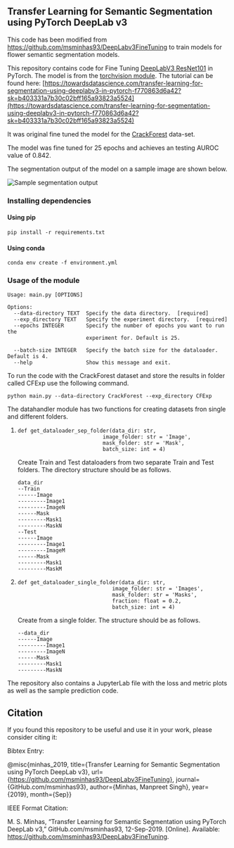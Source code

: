 ## Transfer Learning for Semantic Segmentation using PyTorch DeepLab v3

This code has been modified from https://github.com/msminhas93/DeepLabv3FineTuning to train models for flower semantic segmentation models.

This repository contains code for Fine Tuning [DeepLabV3 ResNet101](https://arxiv.org/abs/1706.05587) in PyTorch. The model is from the [torchvision module](https://pytorch.org/docs/stable/torchvision/models.html#semantic-segmentation). The tutorial can be found here: [https://towardsdatascience.com/transfer-learning-for-segmentation-using-deeplabv3-in-pytorch-f770863d6a42?sk=b403331a7b30c02bff165a93823a5524](https://towardsdatascience.com/transfer-learning-for-segmentation-using-deeplabv3-in-pytorch-f770863d6a42?sk=b403331a7b30c02bff165a93823a5524)

It was original fine tuned the model for the [CrackForest](https://github.com/cuilimeng/CrackForest-dataset) data-set. 

The model was fine tuned for 25 epochs and achieves an testing AUROC value of 0.842.

The segmentation output of the model on a sample image are shown below.

![Sample segmentation output](./CFExp/SegmentationOutput.png)

### Installing dependencies

#### Using pip

```
pip install -r requirements.txt
```

#### Using conda
```
conda env create -f environment.yml
```

### Usage of the module

```
Usage: main.py [OPTIONS]

Options:
  --data-directory TEXT  Specify the data directory.  [required]
  --exp_directory TEXT   Specify the experiment directory.  [required]
  --epochs INTEGER       Specify the number of epochs you want to run the
                         experiment for. Default is 25.

  --batch-size INTEGER   Specify the batch size for the dataloader. Default is 4.
  --help                 Show this message and exit.
```

To run the code with the CrackForest dataset and store the results in folder called CFExp use the following command.

```
python main.py --data-directory CrackForest --exp_directory CFExp
```

The datahandler module has two functions for creating datasets fron single and different folders.

1. ```
   def get_dataloader_sep_folder(data_dir: str,
                              image_folder: str = 'Image',
                              mask_folder: str = 'Mask',
                              batch_size: int = 4)
    ```
    Create Train and Test dataloaders from two separate Train and Test folders. The directory structure should be as follows.
    ```
    data_dir
    --Train
    ------Image
    ---------Image1
    ---------ImageN
    ------Mask
    ---------Mask1
    ---------MaskN
    --Test
    ------Image
    ---------Image1
    ---------ImageM
    ------Mask
    ---------Mask1
    ---------MaskM
    ```

2. ```
   def get_dataloader_single_folder(data_dir: str,
                                 image_folder: str = 'Images',
                                 mask_folder: str = 'Masks',
                                 fraction: float = 0.2,
                                 batch_size: int = 4)
   ```

    Create from a single folder. The structure should be as follows.
    ```
    --data_dir
    ------Image
    ---------Image1
    ---------ImageN
    ------Mask
    ---------Mask1
    ---------MaskN
    ```

The repository also contains a JupyterLab file with the loss and metric plots as well as the sample prediction code.

## Citation

If you found this repository to be useful and use it in your work, please consider citing it:

Bibtex Entry:

@misc{minhas_2019, title={Transfer Learning for Semantic Segmentation using PyTorch DeepLab v3}, url={https://github.com/msminhas93/DeepLabv3FineTuning}, journal={GitHub.com/msminhas93}, author={Minhas, Manpreet Singh}, year={2019}, month={Sep}}

IEEE Format Citation:

M. S. Minhas, “Transfer Learning for Semantic Segmentation using PyTorch DeepLab v3,” GitHub.com/msminhas93, 12-Sep-2019. [Online]. Available: https://github.com/msminhas93/DeepLabv3FineTuning.
